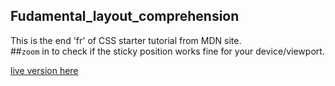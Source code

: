 ## Fudamental_layout_comprehension
This is the end 'fr' of CSS starter tutorial from MDN site.<br>
##`zoom` in to check if the sticky position works fine for your device/viewport.

[live version here](https://ashuai-jpg.github.io/Fudamental_layout_comprehension/)
